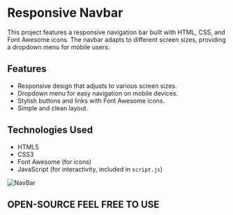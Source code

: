 # Responsive Navbar

This project features a responsive navigation bar built with HTML, CSS, and Font Awesome icons. The navbar adapts to different screen sizes, providing a dropdown menu for mobile users.

## Features

- Responsive design that adjusts to various screen sizes.
- Dropdown menu for easy navigation on mobile devices.
- Stylish buttons and links with Font Awesome icons.
- Simple and clean layout.

## Technologies Used

- HTML5
- CSS3
- Font Awesome (for icons)
- JavaScript (for interactivity, included in `script.js`)

![NavBar](https://github.com/Machahary07/Responsive-Navigation-Bar/blob/main/nature_bg)

## OPEN-SOURCE FEEL FREE TO USE
